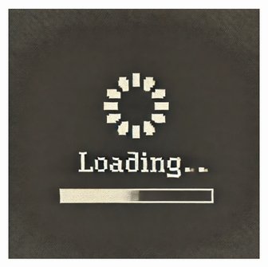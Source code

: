 ![image alt](https://github.com/SadFriedChicken/SadFriedChicken.github.io/blob/de1d02c22f0c5e38acc0bea79c38a9fb6daea71f/loading.png)
